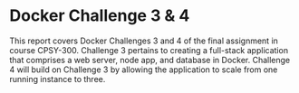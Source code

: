 # Docker Challenge 3 & 4

This report covers Docker Challenges 3 and 4 of the final assignment in course CPSY-300. Challenge 3 pertains to creating a full-stack application that comprises a web server, node app, and database in Docker. Challenge 4 will build on Challenge 3 by allowing the application to scale from one running instance to three.
